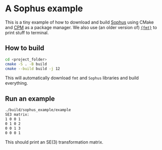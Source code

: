 # A Sophus example

This is a tiny example of how to download and build [Sophus](https://github.com/strasdat/Sophus) using CMake and [CPM](https://github.com/cpm-cmake/CPM.cmake) as a package manager. We also use (an older version of) [`{fmt}`](https://github.com/fmtlib/fmt) to print stuff to terminal.

## How to build

```bash
cd <project_folder>
cmake -S . -B build
cmake --build build -j 12
```

This will automatically download `fmt` and `Sophus` libraries and build everything.

## Run an example

```cmd
./build/sophus_example/example
SE3 matrix:
1 0 0 1
0 1 0 2
0 0 1 3
0 0 0 1
```

This should print an SE(3) transformation matrix.
